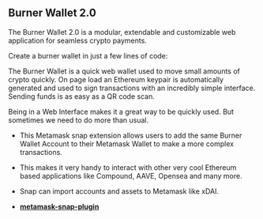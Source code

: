 ## Burner Wallet 2.0

The Burner Wallet 2.0 is a modular, extendable and customizable web application for seamless crypto payments.

Create a burner wallet in just a few lines of code:

The Burner Wallet is a quick web wallet used to move small amounts of crypto quickly. On page load an Ethereum keypair is automatically generated and used to sign transactions with an incredibly simple interface. Sending funds is as easy as a QR code scan.

Being in a Web Interface makes it a great way to be quickly used. But sometimes we need to do more than usual. 

- This Metamask snap extension allows users to add the same Burner Wallet Account to their Metamask Wallet to make a more complex transactions.
- This makes it very handy to interact with other very cool Ethereum based applications like Compound, AAVE, Opensea and many more. 
- Snap can import accounts and assets to Metamask like xDAI.



- **[metamask-snap-plugin]()**